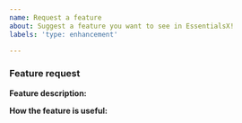 ```yaml
---
name: Request a feature
about: Suggest a feature you want to see in EssentialsX!
labels: 'type: enhancement'

---
```


<!-- EssentialsX feature request guide

NOTE: Failure to fill out this template properly may result in your issue being
      delayed or ignored.

Don't type between any arrows in the template, as this text will be hidden.
This includes this header block and any other explanatory text blocks.

Not sure if your feature fits in EssentialsX? Feel free to ask on our Discord
server: https://discord.gg/F7gexAQ

If you have a feature suggestion for EssentialsX, read the following tips:

1.  Fill out the template.
      This will help us understand what you're requesting and why you want us
      to add it.

2.  Keep it simple.
      Make sure it's easy to understand what you're requesting. A good way is
      to keep it to one request per GitHub issue, as we can then easily track
      feature requests.

3.  Check whether it has already been asked or added.
      You can search the issue tracker to see if your feature has already been
      requested at https://github.com/EssentialsX/Essentials/issues. You can
      also check the changelogs to see if the feature was recently added:
      https://github.com/EssentialsX/Essentials/releases

4.  Ask yourself: "Does this belong in EssentialsX?"
      There are lots of features that we reject because most servers won't
      need or use them. If your feature is very specific or already exists in
      another plugin, it might not be a good fit for EssentialsX.

-->

### Feature request

**Feature description:**  
<!-- What feature are you suggesting? Type below this line. -->

**How the feature is useful:**  
<!--
    How is the feature useful to players, server owners and/or developers?
    Type below this block.
-->
